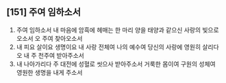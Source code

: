 ## [151] 주여 임하소서

1) 주여 임하소서 내 마음에 암흑에 헤매는 한 마리 양을 태양과 같으신 사랑의 빛으로 오소서 오 주여 찾아오소서
2) 내 피요 살이요 생명이요 내 사랑 전체여 나의 예수여 당신의 사랑에 영원히 살리다 오 내 주 천주여 받아주소서
3) 내 나아가리다 주 대전에 성혈로 씻으사 받아주소서 거룩한 몸이여 구원의 성체여 영원한 생명을 내게 주소서
